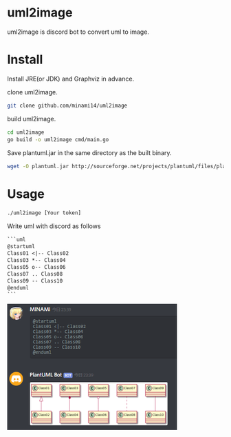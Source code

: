 # uml2image
uml2image is discord bot to convert uml to image.

# Install
Install JRE(or JDK) and Graphviz in advance.

clone uml2image.
```bash
git clone github.com/minami14/uml2image
```

build uml2image.
```bash
cd uml2image
go build -o uml2image cmd/main.go
```

Save plantuml.jar in the same directory as the built binary.
```bash
wget -O plantuml.jar http://sourceforge.net/projects/plantuml/files/plantuml.jar/download
```

# Usage
```bash
./uml2image [Your token]
```

Write uml with discord as follows
````    
```uml
@startuml
Class01 <|-- Class02
Class03 *-- Class04
Class05 o-- Class06
Class07 .. Class08
Class09 -- Class10
@enduml
```
````

![example](https://raw.githubusercontent.com/minami14/uml2image/master/example.png)
